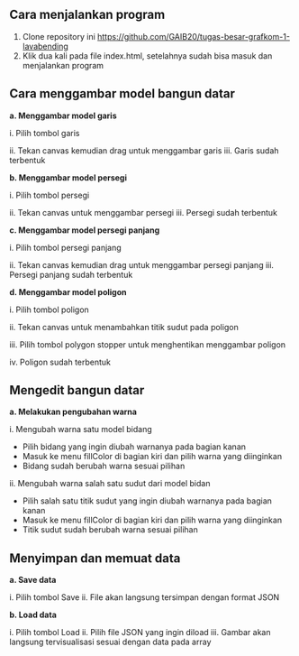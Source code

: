 ## Cara menjalankan program
1. Clone repository ini 
https://github.com/GAIB20/tugas-besar-grafkom-1-lavabending
2. Klik dua kali pada file index.html, setelahnya sudah bisa masuk dan menjalankan program
  
## Cara menggambar model bangun datar

**a. Menggambar model garis**

i. Pilih tombol garis 

ii. Tekan canvas kemudian drag untuk menggambar garis iii. Garis sudah terbentuk

**b. Menggambar model persegi**

i. Pilih tombol persegi 

ii. Tekan canvas untuk menggambar persegi iii. Persegi sudah terbentuk

**c. Menggambar model persegi panjang**

i. Pilih tombol persegi panjang

ii. Tekan canvas kemudian drag untuk menggambar persegi panjang iii. Persegi panjang sudah terbentuk

**d. Menggambar model poligon**

i. Pilih tombol poligon 

ii. Tekan canvas untuk menambahkan titik sudut pada poligon 

iii. Pilih tombol polygon stopper untuk menghentikan menggambar poligon

iv. Poligon sudah terbentuk 

## Mengedit bangun datar

**a. Melakukan pengubahan warna**

 i. Mengubah warna satu model bidang 
 
- Pilih bidang yang ingin diubah warnanya pada bagian kanan
 - Masuk ke menu fillColor di bagian kiri dan pilih warna yang diinginkan
 - Bidang sudah berubah warna sesuai pilihan

ii. Mengubah warna salah satu sudut dari model bidan 
- Pilih salah satu titik sudut yang ingin diubah warnanya pada bagian kanan
- Masuk ke menu fillColor di bagian kiri dan pilih warna yang diinginkan
- Titik sudut sudah berubah warna sesuai pilihan

## Menyimpan dan memuat data

**a. Save data**

i. Pilih tombol Save 
ii. File akan langsung tersimpan dengan format JSON 

**b. Load data** 

i. Pilih tombol Load 
ii. Pilih file JSON yang ingin diload 
iii. Gambar akan langsung tervisualisasi sesuai dengan data pada array
